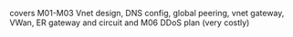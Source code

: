 covers M01-M03 Vnet design, DNS config, global peering, vnet gateway, VWan, ER gateway and circuit and M06 DDoS plan (very costly)

